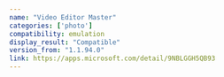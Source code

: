 ```yaml
---
name: "Video Editor Master"
categories: ['photo']
compatibility: emulation
display_result: "Compatible"
version_from: "1.1.94.0"
link: https://apps.microsoft.com/detail/9NBLGGH5QB93
---
```

